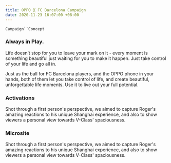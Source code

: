 ```yaml
---
title: OPPO ╳ FC Barcelona Campaign
date: 2020-11-23 16:07:00 +08:00
---
```


`Campaign``Concept`

<h3>Always in Play.</h3>

<p>Life doesn’t stop for you to leave your mark on it - every moment is something beautiful just waiting for you to make it happen. Just take control of your life and go all in.</p>

<p>Just as the ball for FC Barcelona players, and the OPPO phone in your hands, both of them let you take control of life, and create beautiful, unforgettable life moments. Use it to live out your full potential.
</p>

<h3>Activations</h3>
<p>Shot through a first person's perspective, we aimed to capture Roger's amazing reactions to his unique Shanghai experience, and also to show viewers a personal view towards V-Class' spaciousness.</p>

<h3>Microsite</h3>

<p>Shot through a first person's perspective, we aimed to capture Roger's amazing reactions to his unique Shanghai experience, and also to show viewers a personal view towards V-Class' spaciousness.</p>

<!--<p><video width="100%" preload="metadata" controls="" autostart="0" loop="">
  <source src="https://s3.amazonaws.com/kitmeng.com/img/2019-v-class-roger-federer/01_1.mp4" type="video/mp4">
  Your browser does not support HTML5 video.
</video></p>-->

<div class="whitespace"></div>